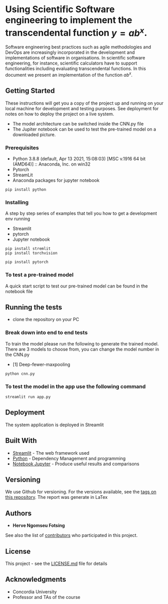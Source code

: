 # Using Scientific Software engineering to implement the transcendental function $y=ab^{x}$.

Software engineering best practices such as agile methodologies and DevOps are increasingly incorporated in the development and implementations of software in organisations. In scientific software engineering, for instance, scientific calculators have to support functionalities including evaluating transcendental functions. In this document we present an implementation of the function $ab^x$. 


## Getting Started

These instructions will get you a copy of the project up and running on your 
local machine for development and testing purposes. See deployment for notes on how to deploy the project on a live system.
*  The model architecture can be switched inside the CNN.py file
*  The Jupiter notebook can be used to test the pre-trained model on a downloaded picture.

### Prerequisites

* Python 3.8.8 (default, Apr 13 2021, 15:08:03) [MSC v.1916 64 bit (AMD64)] :: Anaconda, Inc. on win32
* Pytorch
* StreamLit
* Anaconda packages for jupyter notebook

```
pip install python
```

### Installing

A step by step series of examples that tell you how to get a development env running

* Streamlit
* pytorch
* Jupyter notebook

```
pip install stremlit
pip install torchvision
```

```
pip install pytorch
```
### To test a pre-trained model 
A quick start script to test our pre-trained model can be found in the notebook file

## Running the tests

* clone the repository on your PC


### Break down into end to end tests

To train the model please run the following to generate the trained model. There are 3 models to choose from, you can change the model number in the CNN.py  
* [1] Deep-fewer-maxpooling


```
python cnn.py
```

### To test the model in the app use the following command

```
streamlit run app.py
```

## Deployment

The system application is deployed in Streamlit 

## Built With

* [Streamlit](https://streamlit.io/) - The web framework used
* [Python](https://www.python.org/) - Dependency Management and programming
* [Notebook Jupyter](https://jupyter.org/) - Produce useful results and comparisons

## Versioning

We use Github for versioning. For the versions available, see the [tags on this repository](https://github.com/hormone03/AI_project). 
The report was generate in LaTex

## Authors

* **Herve Ngomseu Fotsing** 

See also the list of [contributors](https://github.com/ngherve/Transcendental-function-scientific-software-engineering-project-SEON-6011-/contributors) who participated in this project.

## License

This project - see the [LICENSE.md](LICENSE.md) file for details

## Acknowledgments

* Concordia University
* Professor and TAs of the course
